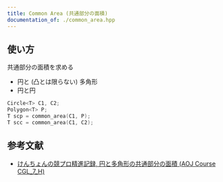 ```yaml
---
title: Common Area (共通部分の面積)
documentation_of: ./common_area.hpp
---
```


## 使い方

共通部分の面積を求める

- 円と (凸とは限らない) 多角形
- 円と円

```cpp
Circle<T> C1, C2;
Polygon<T> P;
T scp = common_area(C1, P);
T scc = common_area(C1, C2);
```

## 参考文献

- [けんちょんの競プロ精進記録, 円と多角形の共通部分の面積 (AOJ Course CGL_7_H)](https://drken1215.hatenablog.com/entry/2020/02/02/091000)

